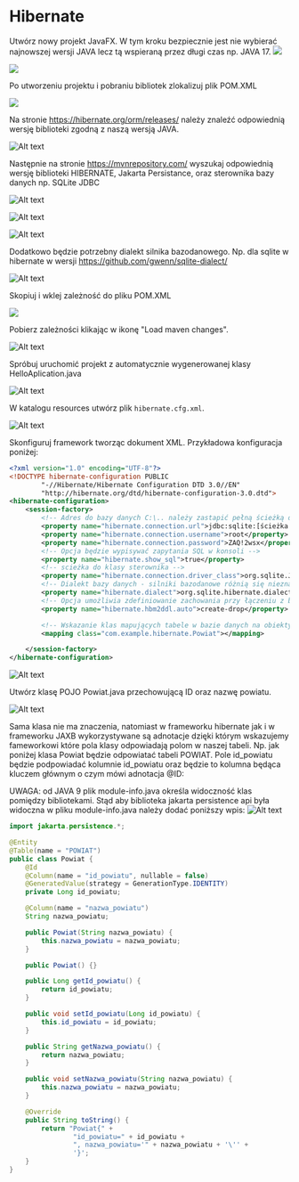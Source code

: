 # Hibernate

Utwórz nowy projekt JavaFX. W tym kroku bezpiecznie jest nie wybierać najnowszej wersji JAVA lecz tą wspieraną przez długi czas np. JAVA 17.
![](hibernate/1_nowy%20projekt.png)

![](hibernate/2_biblioteki%20dodatkowe.png)

Po utworzeniu projektu i pobraniu bibliotek zlokalizuj plik POM.XML

![](hibernate/3_pom.png)

Na stronie https://hibernate.org/orm/releases/ należy znaleźć odpowiednią wersję biblioteki zgodną z naszą wersją JAVA.

![Alt text](hibernate/5_hibernate_org.png)

Następnie na stronie https://mvnrepository.com/ wyszukaj odpowiednią wersję biblioteki HIBERNATE, Jakarta Persistance, oraz sterownika bazy danych np. SQLite JDBC

![Alt text](hibernate/4_maven_repo.png)

![Alt text](hibernate/4_maven_jakarta.png)

![Alt text](hibernate/4_maven_sqlite.png)

Dodatkowo będzie potrzebny dialekt silnika bazodanowego. Np. dla sqlite w hibernate w wersji https://github.com/gwenn/sqlite-dialect/

![Alt text](hibernate/4_maven_gwenn.png)

Skopiuj i wklej zależność do pliku POM.XML

![](hibernate/6_dodanie_zaleznosci.png)

Pobierz zależności klikając w ikonę "Load maven changes".

![Alt text](hibernate/7_pobierz_zaleznosci.png)

Spróbuj uruchomić projekt z automatycznie wygenerowanej klasy HelloAplication.java

![Alt text](hibernate/7_run_app.png)

W katalogu resources utwórz plik `hibernate.cfg.xml`.

![Alt text](hibernate/8_create_hibenrate.png)

Skonfiguruj framework tworząc dokument XML. Przykładowa konfiguracja poniżej:

```xml
<?xml version="1.0" encoding="UTF-8"?>
<!DOCTYPE hibernate-configuration PUBLIC
        "-//Hibernate/Hibernate Configuration DTD 3.0//EN"
        "http://hibernate.org/dtd/hibernate-configuration-3.0.dtd">
<hibernate-configuration>
    <session-factory>
        <!-- Adres do bazy danych C:\.. należy zastapić pełną ścieżką do bazy danych znajdującej się na komputerze  -->
        <property name="hibernate.connection.url">jdbc:sqlite:[ścieżka do bazy danych]</property>
        <property name="hibernate.connection.username">root</property>
        <property name="hibernate.connection.password">ZAQ!2wsx</property>
        <!-- Opcja będzie wypisywać zapytania SQL w konsoli -->
        <property name="hibernate.show_sql">true</property>
        <!-- scieżka do klasy sterownika -->
        <property name="hibernate.connection.driver_class">org.sqlite.JDBC</property>
        <!-- Dialekt bazy danych - silniki bazodanowe różnią się nieznacznie składnią, typami danych, funkcjami -->
        <property name="hibernate.dialect">org.sqlite.hibernate.dialect.SQLiteDialect</property>
        <!-- Opcja umożliwia zdefiniowanie zachowania przy łączeniu z bazą danych. create-drop usunie tabele a następnie utworzy je na nowo -->
        <property name="hibernate.hbm2ddl.auto">create-drop</property>

        <!-- Wskazanie klas mapujących tabele w bazie danych na obiekty java. -->
        <mapping class="com.example.hibernate.Powiat"></mapping>

    </session-factory>
</hibernate-configuration>
```

![Alt text](hibernate/9_plik_hibernate_xml.png)

Utwórz klasę POJO Powiat.java przechowującą ID oraz nazwę powiatu.

![Alt text](hibernate/10_powiat_POJO.png)

Sama klasa nie ma znaczenia, natomiast w frameworku hibernate jak i w frameworku JAXB wykorzystywane są adnotacje dzięki którym wskazujemy fameworkowi które pola klasy odpowiadają polom w naszej tabeli. Np. jak poniżej klasa Powiat będzie odpowiatać tabeli POWIAT. Pole id_powiatu będzie podpowiadać kolumnie id_powiatu oraz będzie to kolumna będąca kluczem głównym o czym mówi adnotacja @ID:

UWAGA: od JAVA 9 plik module-info.java określa widoczność klas pomiędzy bibliotekami. Stąd aby biblioteka jakarta persistence api była widoczna w pliku module-info.java należy dodać poniższy wpis:
![Alt text](hibernate/10_module_info.png)

```java
import jakarta.persistence.*;

@Entity
@Table(name = "POWIAT")
public class Powiat {
    @Id
    @Column(name = "id_powiatu", nullable = false)
    @GeneratedValue(strategy = GenerationType.IDENTITY)
    private Long id_powiatu;

    @Column(name = "nazwa_powiatu")
    String nazwa_powiatu;

    public Powiat(String nazwa_powiatu) {
        this.nazwa_powiatu = nazwa_powiatu;
    }

    public Powiat() {}

    public Long getId_powiatu() {
        return id_powiatu;
    }

    public void setId_powiatu(Long id_powiatu) {
        this.id_powiatu = id_powiatu;
    }

    public String getNazwa_powiatu() {
        return nazwa_powiatu;
    }

    public void setNazwa_powiatu(String nazwa_powiatu) {
        this.nazwa_powiatu = nazwa_powiatu;
    }

    @Override
    public String toString() {
        return "Powiat{" +
                "id_powiatu=" + id_powiatu +
                ", nazwa_powiatu='" + nazwa_powiatu + '\'' +
                '}';
    }
}

```





